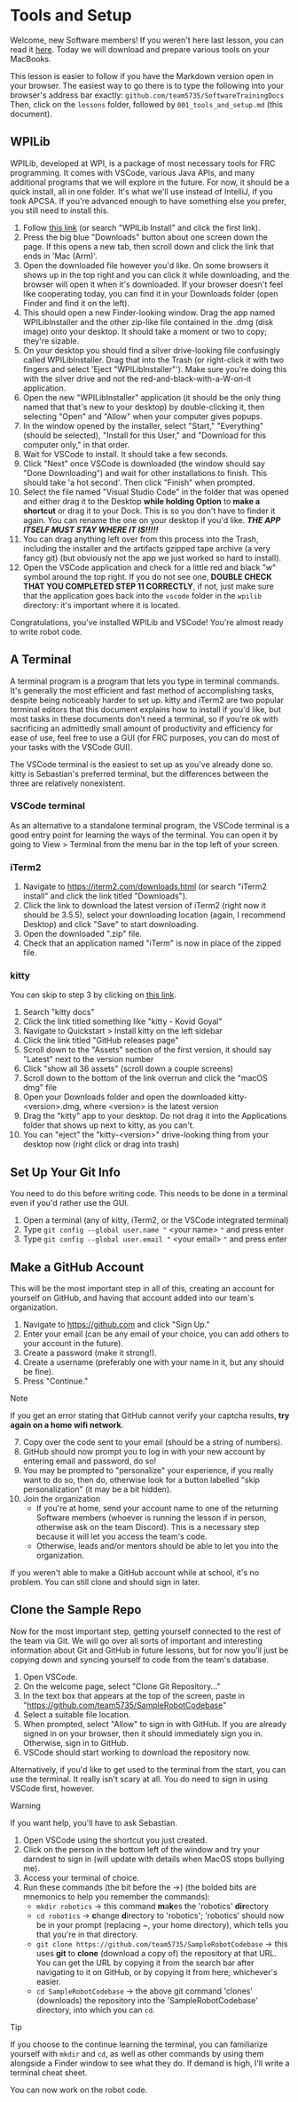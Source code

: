 # Tools and Setup

Welcome, new Software members! If you weren't here last lesson, you can read it [here](https://github.com/team5735/SoftwareTrainingDocs/blob/main/lessons/000_intro_to_software.md). Today we will download and prepare various tools on your MacBooks.

This lesson is easier to follow if you have the Markdown version open in your browser. The easiest way to go there is to type the following into your browser's address bar exactly:
`github.com/team5735/SoftwareTrainingDocs`
Then, click on the `lessons` folder, followed by `001_tools_and_setup.md` (this document).

## WPILib

WPILib, developed at WPI, is a package of most necessary tools for FRC programming. It comes with VSCode, various Java APIs, and many additional programs that we will explore in the future. For now, it should be a quick install, all in one folder. It's what we'll use instead of IntelliJ, if you took APCSA. If you're advanced enough to have something else you prefer, you still need to install this.

1. Follow [this link](https://docs.wpilib.org/en/stable/docs/zero-to-robot/step-2/wpilib-setup.html) (or search "WPILib Install" and click the first link).
2. Press the big blue "Downloads" button about one screen down the page. If this opens a new tab, then scroll down and click the link that ends in 'Mac (Arm)'.
4. Open the downloaded file however you'd like. On some browsers it shows up in the top right and you can click it while downloading, and the browser will open it when it's downloaded. If your browser doesn't feel like cooperating today, you can find it in your Downloads folder (open Finder and find it on the left).
5. This should open a new Finder-looking window. Drag the app named WPILibInstaller and the other zip-like file contained in the .dmg (disk image) onto your desktop. It should take a moment or two to copy; they're sizable.
6. On your desktop you should find a silver drive-looking file confusingly called WPILibInstaller. Drag that into the Trash (or right-click it with two fingers and select 'Eject "WPILibInstaller"'). Make sure you're doing this with the silver drive and not the red-and-black-with-a-W-on-it application.
7. Open the new "WPILibInstaller" application (it should be the only thing named that that's new to your desktop) by double-clicking it, then selecting "Open" and "Allow" when your computer gives popups.
8. In the window opened by the installer, select "Start," "Everything" (should be selected), "Install for this User," and "Download for this computer only," in that order.
9. Wait for VSCode to install. It should take a few seconds.
10. Click "Next" once VSCode is downloaded (the window should say "Done Downloading") and wait for other installations to finish. This should take 'a hot second'. Then click "Finish" when prompted.
11. Select the file named "Visual Studio Code" in the folder that was opened and either drag it to the Desktop **while holding Option** to **make a shortcut** or drag it to your Dock. This is so you don't have to finder it again. You can rename the one on your desktop if you'd like. ***THE APP ITSELF MUST STAY WHERE IT IS!!!!!***
13. You can drag anything left over from this process into the Trash, including the installer and the artifacts gzipped tape archive (a very fancy git) (but obviously not the app we just worked so hard to install).
14. Open the VSCode application and check for a little red and black "w" symbol around the top right. If you do not see one, **DOUBLE CHECK THAT YOU COMPLETED STEP 11 CORRECTLY**, if not, just make sure that the application goes back into the `vscode` folder in the `wpilib` directory: it's important where it is located.

Congratulations, you've installed WPILib and VSCode! You're almost ready to write robot code.

## A Terminal

A terminal program is a program that lets you type in terminal commands. It's generally the most efficient and fast method of accomplishing tasks, despite being noticeably harder to set up. kitty and iTerm2 are two popular terminal editors that this document explains how to install if you'd like, but most tasks in these documents don't need a terminal, so if you're ok with sacrificing an admittedly small amount of productivity and efficiency for ease of use, feel free to use a GUI (for FRC purposes, you can do most of your tasks with the VSCode GUI).

The VSCode terminal is the easiest to set up as you've already done so. kitty is Sebastian's preferred terminal, but the differences between the three are relatively nonexistent.

### VSCode terminal

As an alternative to a standalone terminal program, the VSCode terminal is a good entry point for learning the ways of the terminal. You can open it by going to View > Terminal from the menu bar in the top left of your screen.

### iTerm2

1. Navigate to https://iterm2.com/downloads.html (or search "iTerm2 install" and click the link titled "Downloads").
2. Click the link to download the latest version of iTerm2 (right now it should be 3.5.5), select your downloading location (again, I recommend Desktop) and click "Save" to start downloading.
3. Open the downloaded ".zip" file.
4. Check that an application named "iTerm" is now in place of the zipped file.

### kitty

You can skip to step 3 by clicking on [this link](https://github.com/kovidgoyal/kitty/releases/latest).

1. Search "kitty docs"
2. Click the link titled something like "kitty - Kovid Goyal"
3. Navigate to Quickstart > Install kitty on the left sidebar
4. Click the link titled "GitHub releases page"
5. Scroll down to the "Assets" section of the first version, it should say "Latest" next to the version number
6. Click "show all 36 assets" (scroll down a couple screens)
7. Scroll down to the bottom of the link overrun and click the "macOS dmg" file
8. Open your Downloads folder and open the downloaded kitty-\<version>.dmg, where \<version> is the latest version
9. Drag the "kitty" app to your desktop. Do not drag it into the Applications folder that shows up next to kitty, as you can't.
10. You can "eject" the "kitty-\<version>" drive-looking thing from your desktop now (right click or drag into trash)

## Set Up Your Git Info

You need to do this before writing code. This needs to be done in a terminal even if you'd rather use the GUI.

1. Open a terminal (any of kitty, iTerm2, or the VSCode integrated terminal)
2. Type `git config --global user.name "` \<your name> `"` and press enter
3. Type `git config --global user.email "` \<your email> `"` and press enter

## Make a GitHub Account

This will be the most important step in all of this, creating an account for yourself on GitHub, and having that account added into our team's organization.

1. Navigate to https://github.com and click "Sign Up."
2. Enter your email (can be any email of your choice, you can add others to your account in the future).  
3. Create a password (make it strong!).
4. Create a username (preferably one with your name in it, but any should be fine).
5. Press "Continue."
> [!NOTE]
> If you get an error stating that GitHub cannot verify your captcha results, **try again on a home wifi network**.
7. Copy over the code sent to your email (should be a string of numbers).
8. GitHub should now prompt you to log in with your new account by entering email and password, do so!
9. You may be prompted to "personalize" your experience, if you really want to do so, then do, otherwise look for a button labelled "skip personalization" (it may be a bit hidden).
10. Join the organization
    - If you're at home, send your account name to one of the returning Software members (whoever is running the lesson if in person, otherwise ask on the team Discord). This is a necessary step because it will let you access the team's code.
    - Otherwise, leads and/or mentors should be able to let you into the organization.

If you weren't able to make a GitHub account while at school, it's no problem. You can still clone and should sign in later.

## Clone the Sample Repo

Now for the most important step, getting yourself connected to the rest of the team via Git. We will go over all sorts of important and interesting information about Git and GitHub in future lessons, but for now you'll just be copying down and syncing yourself to code from the team's database.

1. Open VSCode.
2. On the welcome page, select "Clone Git Repository..."
3. In the text box that appears at the top of the screen, paste in "https://github.com/team5735/SampleRobotCodebase"
4. Select a suitable file location.
5. When prompted, select "Allow" to sign in with GitHub. If you are already signed in on your browser, then it should immediately sign you in. Otherwise, sign in to GitHub.
6. VSCode should start working to download the repository now.

Alternatively, if you'd like to get used to the terminal from the start, you can use the terminal. It really isn't scary at all. You do need to sign in using VSCode first, however.

> [!WARNING]
> If you want help, you'll have to ask Sebastian.

1. Open VSCode using the shortcut you just created.
2. Click on the person in the bottom left of the window and try your darndest to sign in (will update with details when MacOS stops bullying me).
3. Access your terminal of choice.
4. Run these commands (the bit before the ->) (the bolded bits are mnemonics to help you remember the commands):
   - `mkdir robotics` -> this command **m**a**k**es the 'robotics' **dir**ectory
   - `cd robotics` -> **c**hange **d**irectory to 'robotics'; 'robotics' should now be in your prompt (replacing ~, your home directory), which tells you that you're in that directory.
   - `git clone https://github.com/team5735/SampleRobotCodebase` -> this uses **git** to **clone** (download a copy of) the repository at that URL. You can get the URL by copying it from the search bar after navigating to it on GitHub, or by copying it from here; whichever's easier.
   - `cd SampleRobotCodebase` -> the above git command 'clones' (downloads) the repository into the 'SampleRobotCodebase' directory, into which you can `cd`.

> [!TIP]
> If you choose to the continue learning the terminal, you can familiarize yourself with `mkdir` and `cd`, as well as other commands by using them alongside a Finder window to see what they do.
> If demand is high, I'll write a terminal cheat sheet.

You can now work on the robot code.
